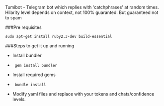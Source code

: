 Tumibot - Telegram bot which replies with 'catchphrases' at random times. Hilarity level depends on context, not 100% guaranted. But guaranteed not to spam

###Pre requisites

    sudo apt-get install ruby2.3-dev build-essential

###Steps to get it up and running 

 - Install bundler
 - 
        gem install bundler

 - Install required gems
 - 
        bundle install

 - Modify yaml files and replace with your tokens and chats/confidence levels.
